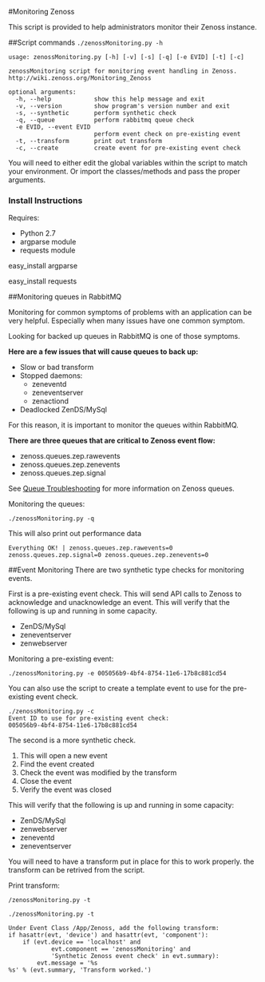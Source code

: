 #Monitoring Zenoss


This script is provided to help administrators monitor their Zenoss instance.

##Script commands
```./zenossMonitoring.py -h```

```
usage: zenossMonitoring.py [-h] [-v] [-s] [-q] [-e EVID] [-t] [-c]

zenossMonitoring script for monitoring event handling in Zenoss.
http://wiki.zenoss.org/Monitoring_Zenoss

optional arguments:
  -h, --help            show this help message and exit
  -v, --version         show program's version number and exit
  -s, --synthetic       perform synthetic check
  -q, --queue           perform rabbitmq queue check
  -e EVID, --event EVID
                        perform event check on pre-existing event
  -t, --transform       print out transform
  -c, --create          create event for pre-existing event check
```

You will need to either edit the global variables within the script to match your environment. Or import the classes/methods and pass the proper arguments.

### Install Instructions
Requires:

 - Python 2.7
 - argparse module
 - requests module

easy_install argparse

easy_install requests

##Monitoring queues in RabbitMQ

Monitoring for common symptoms of problems with an application can be very helpful. Especially when many issues have one common symptom. 

Looking for backed up queues in RabbitMQ is one of those symptoms.

**Here are a few issues that will cause queues to back up:**
 
 - Slow or bad transform
 - Stopped daemons:
     - zeneventd
     - zeneventserver
     - zenactiond
 - Deadlocked ZenDS/MySql

For this reason, it is important to monitor the queues within RabbitMQ.

**There are three queues that are critical to Zenoss event flow:**

- zenoss.queues.zep.rawevents
- zenoss.queues.zep.zenevents
- zenoss.queues.zep.signal

See [Queue Troubleshooting](http://wiki.zenoss.org/Queue_Troubleshooting) for more information on Zenoss queues.


Monitoring the queues:

```./zenossMonitoring.py -q```

This will also print out performance data

```
Everything OK! | zenoss.queues.zep.rawevents=0 zenoss.queues.zep.signal=0 zenoss.queues.zep.zenevents=0
```

##Event Monitoring
There are two synthetic type checks for monitoring events.

First is a pre-existing event check. This will send API calls to Zenoss to acknowledge and unacknowledge an event. This will verify that the following is up and running in some capacity.

- ZenDS/MySql
- zeneventserver
- zenwebserver

Monitoring a pre-existing event:

```./zenossMonitoring.py -e 005056b9-4bf4-8754-11e6-17b8c881cd54```

You can also use the script to create a template event to use for the pre-existing event check.

```
./zenossMonitoring.py -c
Event ID to use for pre-existing event check:
005056b9-4bf4-8754-11e6-17b8c881cd54
```

The second is a more synthetic check. 

1. This will open a new event
2. Find the event created
3. Check the event was modified by the transform
4. Close the event
5. Verify the event was closed

This will verify that the following is up and running in some capacity:

- ZenDS/MySql
- zenwebserver
- zeneventd
- zeneventserver

You will need to have a transform put in place for this to work properly. the transform can be retrived from the script.

Print transform:

```/zenossMonitoring.py -t```

```
./zenossMonitoring.py -t

Under Event Class /App/Zenoss, add the following transform:
if hasattr(evt, 'device') and hasattr(evt, 'component'):
    if (evt.device == 'localhost' and
            evt.component == 'zenossMonitoring' and
            'Synthetic Zenoss event check' in evt.summary):
        evt.message = '%s
%s' % (evt.summary, 'Transform worked.')
```

